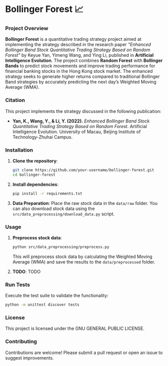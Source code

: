 # Bollinger Forest 📈

### Project Overview

**Bollinger Forest** is a quantitative trading strategy project aimed at implementing the strategy described in the research paper *"Enhanced Bollinger Band Stock Quantitative Trading Strategy Based on Random Forest"* by Keyue Yan, Yimeng Wang, and Ying Li, published in **Artificial Intelligence Evolution**. The project combines **Random Forest** with **Bollinger Bands** to predict stock movements and improve trading performance for financial banking stocks in the Hong Kong stock market. The enhanced strategy seeks to generate higher returns compared to traditional Bollinger Band strategies by accurately predicting the next day’s Weighted Moving Average (WMA).

### Citation

This project implements the strategy discussed in the following publication:

- **Yan, K., Wang, Y., & Li, Y. (2022).** *Enhanced Bollinger Band Stock Quantitative Trading Strategy Based on Random Forest*. Artificial Intelligence Evolution. University of Macau, Beijing Institute of Technology-Zhuhai Campus. 

### Installation

1. **Clone the repository**:
   ```bash
   git clone https://github.com/your-username/bollinger-forest.git
   cd bollinger-forest
   ```

2. **Install dependencies**:
   ```bash
   pip install -r requirements.txt
   ```

3. **Data Preparation**:
   Place the raw stock data in the `data/raw` folder. You can also download stock data using the `src/data_preprocessing/download_data.py` script.

### Usage

1. **Preprocess stock data**:
   ```bash
   python src/data_preprocessing/preprocess.py
   ```

   This will preprocess stock data by calculating the Weighted Moving Average (WMA) and save the results to the `data/preprocessed` folder.

4. **TODO**:
   TODO


### Run Tests
   Execute the test suite to validate the functionality:
   ```bash
   python -m unittest discover tests
   ```

### License

This project is licensed under the GNU GENERAL PUBLIC LICENSE.

### Contributing

Contributions are welcome! Please submit a pull request or open an issue to suggest improvements.
